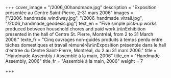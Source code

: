 +++
cover_image = "/2006_00handmade.jpg"
description = "Exposition présentée au Centre Saint-Pierre, 2-31 mars 2006"
images = ["/2006_handmade_windiway.jpg", "/2006_handmade_vitrail.jpg", "/2006_handmade_geodesic.jpg"]
text_en = "Five simple pick-up works produced between household chores and paid work.\n\nExhibition presented in the hall of Centre St. Pierre, Montréal, from 2 to 31 March 2006."
texte_fr = "Cinq ouvrages non-guidés produits à temps perdu entre tâches domestiques et travail rémunéré\n\nExposition présentée dans le hall d'entrée du Centre Saint-Pierre, Montréal, du 2 au 31 mars 2006."
title = "Handmade Assembly / Assemblé à la main, 2006"
title_en = "Handmade Assembly, 2006"
title_fr = "Assemblé à la main, 2006"
weight = 7

+++
